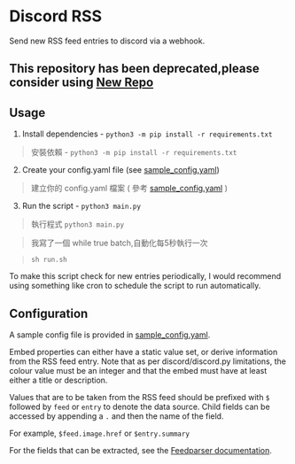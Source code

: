 # Discord RSS
Send new RSS feed entries to discord via a webhook. 

## This repository has been deprecated,please consider using [New Repo](https://github.com/vincent-chang-rightfighter/DiscordRSS-Improve) 

## Usage
1. Install dependencies - `python3 -m pip install -r requirements.txt`

>安裝依賴 - `python3 -m pip install -r requirements.txt`

2. Create your config.yaml file (see [sample_config.yaml](sample_config.yaml))

>建立你的 config.yaml 檔案 ( 參考 [sample_config.yaml](sample_config.yaml) )

3. Run the script - `python3 main.py` 

>執行程式 `python3 main.py` 

>我寫了一個 while true batch,自動化每5秒執行一次

>`sh run.sh`

To make this script check for new entries periodically, I would recommend using something like cron to schedule the script to run automatically.


## Configuration
A sample config file is provided in [sample_config.yaml](sample_config.yaml).

Embed properties can either have a static value set, or derive information from the RSS feed entry.
Note that as per discord/discord.py limitations, the colour value must be an integer and that the embed must have at least either a title or description.

Values that are to be taken from the RSS feed should be prefixed with `$` followed by `feed` or `entry` to denote the data source. 
Child fields can be accessed by appending a `.` and then the name of the field.

For example, `$feed.image.href` or `$entry.summary`

For the fields that can be extracted, see the [Feedparser documentation](https://feedparser.readthedocs.io/en/latest/reference.html).
